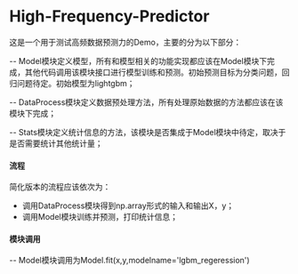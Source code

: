 # High-Frequency-Predictor

这是一个用于测试高频数据预测力的Demo，主要的分为以下部分：

-- Model模块定义模型，所有和模型相关的功能实现都应该在Model模块下完成，其他代码调用该模块接口进行模型训练和预测。初始预测目标为分类问题，回归问题待定。初始模型为lightgbm；

-- DataProcess模块定义数据预处理方法，所有处理原始数据的方法都应该在该模块下完成；

-- Stats模块定义统计信息的方法，该模块是否集成于Model模块中待定，取决于是否需要统计其他统计量；

#### 流程

简化版本的流程应该依次为：

- 调用DataProcess模块得到np.array形式的输入和输出X，y；
- 调用Model模块训练并预测，打印统计信息；

#### 模块调用

-- Model模块调用为Model.fit(x,y,modelname='lgbm_regeression')